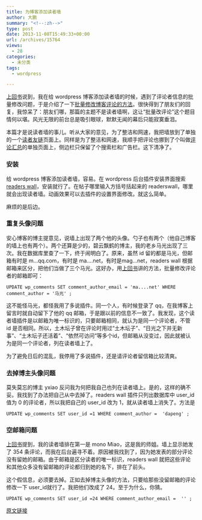 ```yaml
---
title: 为博客添加读者墙
author: 大鹏
summary: "<!--:zh-->"
type: post
date: 2013-11-08T15:49:33+00:00
url: /archives/15764
views:
  - 28
categories:
  - 未分类
tags:
  - wordpress

---
```

<!--:zh-->

[上回书][1]说到，我在给 wordpress 博客添加读者墙的时候，遇到了评论者信息的批量修改问题，于是介绍了一下[批量修改博客评论的方法][1]。很快得到了朋友们的回复，我惊呆了：朋友们哪，那篇的主题不是读者墙啊，这让“批量改评论”这个题目情何以堪。风光无限的前台总是吸引眼球，默默无闻的幕后只能寂寞垂泪。

本篇才是说读者墙的事儿。听从大家的意见，为了整洁和网速，我把墙放到了单独的一个[读者友链][2]页面上。同样是为了整洁和网速，我顺手把评论也挪到了个叫做[评论汇总][3]的单独页面上，侧边栏只保留了个搜索栏和广告栏。这下清净了。

<!--:-->

<!--more-->

<!--:zh-->

### 安装

给 wordpress 博客添加读者墙，容易。在 wordpress 后台插件安装界面搜索 [readers wall][4]，安装就行了。在帖子哪里输入方括号括起来的 readerswall，哪里就会出现读者墙。动画效果可以去插件的设置界面修改。就这么简单。

麻烦的是后边。

### 重复头像问题

安心博客的博主提意见，说墙上出现了两个他的头像。勺子也有两个（他自己博客的墙上也有两个）。两个还算是少的，碧云飘鹤的博主，我的老乡马光出现了三次。我在数据库里查了一下，终于闹明白了。原来，虽然 id 留的都是马光，但邮箱有时是 m&#8230;qq.com，有时是 ma&#8230;.net，有时是mag&#8230;net，readers wall 根据邮箱来区分，把他们当做了三个马光。这好办，用[上回书][1]讲的方法，批量修改评论者的邮箱即可：

    UPDATE wp_comments SET comment_author_email = 'ma....net' WHERE comment_author = '马光' ;
    

这不能怪马光，都怪我用了多说插件。同一个人，有时候登录了 qq，在我博客上留言时就自动留下了他的 qq 邮箱，于是跟以前的信息不一致了。我发现，这个读者墙插件是以邮箱为唯一标识的，只要邮箱相同，就认为是同一个评论者，不管 id 是否相同。所以，土木坛子曾在评论时用过“土木坛子”、“日光之下并无新事”、“土木坛子还活着”、“依然可访问”等多个id，但邮箱从没变过，因此就被认为是同一个评论者，列在读者墙上了。

为了避免日后的混乱，我停用了多说插件，还是请评论者留信箱比较清爽。

### 去掉博主头像问题

莫失莫忘的博主 yxiao 反问我为何把我自己也列在读者墙上。是的，这样的确不妥。我找到了办法把自己从中去掉了。readers wall 插件只列出数据库中 user\_id 值为 0 的评论者，所以我把自己的 user\_id 改为 1，就从读者墙上消失了。方法是

    UPDATE wp_comments SET user_id =1 WHERE comment_author =  'dapeng' ;
    

### 空邮箱问题

[上回书][1]提到，我的读者墙排在第一是 mono Miao，这是我的师姐。墙上显示她发了 354 条评论，而我在后台遍寻不着。原因被我找到了，因为她发表的部分评论没有留她的邮箱。由于邮箱是区分读者的唯一标识，readers wall 就把这些评论和其他众多没有留邮箱的评论都归到她的名下，排在了前头。

这个假信息，必须要去掉。正如去掉博主头像的方法，只要给那些没留邮箱的评论修改一下 user_id就行了。我把他们改成了 24。至于为什么，你猜。

    UPDATE wp_comments SET user_id =24 WHERE comment_author_email =  '' ;
    

<!--:-->

 [1]: http://pzhao.org/2013-11-07-%E6%89%B9%E9%87%8F%E4%BF%AE%E6%94%B9%E5%8D%9A%E5%AE%A2%E8%AF%84%E8%AE%BA/
 [2]: http://pzhao.org/friends/
 [3]: http://pzhao.org/comments/
 [4]: http://blog.leniy.org/readers-wall.html

[原文链接](http://dapengde.com/archives/15764)

